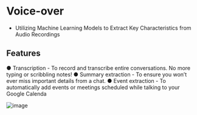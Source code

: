 # Voice-over 

- Utilizing Machine Learning Models to Extract Key Characteristics from Audio Recordings

## Features 
● Transcription - To record and transcribe entire conversations. No more typing or 
scribbling notes!
● Summary extraction - To ensure you won’t ever miss important details from a 
chat.
● Event extraction - To automatically add events or meetings scheduled while 
talking to your Google Calenda

![image](https://github.com/user-attachments/assets/060a6cc8-6125-4274-8b3d-b263658b6720)
